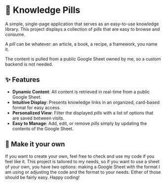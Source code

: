 # 🧠 Knowledge Pills

A simple, single-page application that serves as an easy-to-use knowledge library. This project displays a collection of _pills_ that are easy to browse and consume.

A _pill_ can be whatever: an article, a book, a recipe, a framework, you name it.

The content is pulled from a public Google Sheet owned by me, so a custom backend is not needed.

## ✨ Features

- **Dynamic Content**: All content is retrieved in real-time from a public Google Sheet.
- **Intuitive Display**: Presents knowledge links in an organized, card-based format for easy access.
- **Personalized View**: Filter the displayed _pills_ with a list of options that are saved between visits.
- **Easy to Manage**: Add, edit, or remove _pills_ simply by updating the contents of the Google Sheet.

## 🎨 Make it your own

If you want to create your own, feel free to check and use my code if you feel like it. This project is tailored to my needs, so if you want to use a sheet of your own, you have two options: making a Google Sheet with the format I am using or adjusting the code and the format to your needs. Either of those should be fairly easy. Happy coding!

